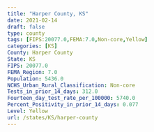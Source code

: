```yaml
---
title: "Harper County, KS"
date: 2021-02-14
draft: false
type: county
tags: [FIPS:20077.0,FEMA:7.0,Non-core,Yellow]
categories: [KS]
County: Harper County
State: KS
FIPS: 20077.0
FEMA_Region: 7.0
Population: 5436.0
NCHS_Urban_Rural_Classification: Non-core
Tests_in_prior_14_days: 312.0
Fourteen_day_test_rate_per_100000: 5740.0
Percent_Positivity_in_prior_14_days: 0.077
Level: Yellow
url: /states/KS/harper-county
---
```



